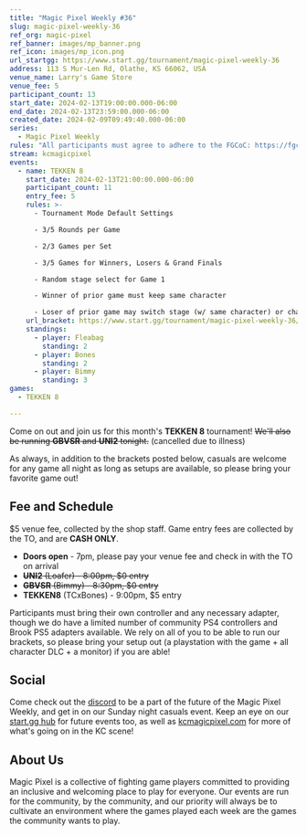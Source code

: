 ```yaml
---
title: "Magic Pixel Weekly #36"
slug: magic-pixel-weekly-36
ref_org: magic-pixel
ref_banner: images/mp_banner.png
ref_icon: images/mp_icon.png
url_startgg: https://www.start.gg/tournament/magic-pixel-weekly-36
address: 113 S Mur-Len Rd, Olathe, KS 66062, USA
venue_name: Larry's Game Store
venue_fee: 5
participant_count: 13
start_date: 2024-02-13T19:00:00.000-06:00
end_date: 2024-02-13T23:59:00.000-06:00
created_date: 2024-02-09T09:49:40.000-06:00
series:
  - Magic Pixel Weekly
rules: "All participants must agree to adhere to the FGCoC: https://fgcoc.com/"
stream: kcmagicpixel
events:
  - name: TEKKEN 8
    start_date: 2024-02-13T21:00:00.000-06:00
    participant_count: 11
    entry_fee: 5
    rules: >-
      - Tournament Mode Default Settings

      - 3/5 Rounds per Game

      - 2/3 Games per Set

      - 3/5 Games for Winners, Losers & Grand Finals

      - Random stage select for Game 1

      - Winner of prior game must keep same character

      - Loser of prior game may switch stage (w/ same character) or character (w/ random stage)
    url_bracket: https://www.start.gg/tournament/magic-pixel-weekly-36/events/tekken-8/brackets/1578237/2365060
    standings:
      - player: Fleabag
        standing: 2
      - player: Bones
        standing: 2
      - player: Bimmy
        standing: 3
games:
  - TEKKEN 8

---
```


Come on out and join us for this month's **TEKKEN 8** tournament! ~~We'll also be running **GBVSR** and **UNI2** tonight.~~ (cancelled due to illness)

As always, in addition to the brackets posted below, casuals are welcome for any game all night as long as setups are available, so please bring your favorite game out! 

## Fee and Schedule
$5 venue fee, collected by the shop staff. Game entry fees are collected by the TO, and are **CASH ONLY**. 

- **Doors open** - 7pm, please pay your venue fee and check in with the TO on arrival
- ~~**UNI2** (Loafer) - 8:00pm, $0 entry~~
- ~~**GBVSR** (Bimmy) - 8:30pm, $0 entry~~
- **TEKKEN8** (TCxBones) - 9:00pm, $5 entry

Participants must bring their own controller and any necessary adapter, though we do have a limited number of community PS4 controllers and Brook PS5 adapters available. We rely on all of you to be able to run our brackets, so please bring your setup out (a playstation with the game + all character DLC + a monitor) if you are able!  

## Social
Come check out the [discord](https://discord.gg/jkmn6CVrrQ) to be a part of the future of the Magic Pixel Weekly, and get in on our Sunday night casuals event. Keep an eye on our [start.gg hub](https://www.start.gg/hub/magic-pixel) for future events too, as well as [kcmagicpixel.com](https://kcmagicpixel.com) for more of what's going on in the KC scene!

## About Us

Magic Pixel is a collective of fighting game players committed to providing an inclusive and welcoming place to play for everyone. Our events are run for the community, by the community, and our priority will always be to cultivate an environment where the games played each week are the games the community wants to play.
  